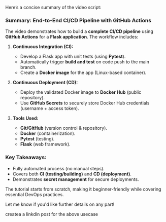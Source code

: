 Here’s a concise summary of the video script:

### **Summary: End-to-End CI/CD Pipeline with GitHub Actions**  
The video demonstrates how to build a **complete CI/CD pipeline** using **GitHub Actions** for a **Flask application**. The workflow includes:  

1. **Continuous Integration (CI):**  
   - Develop a Flask app with unit tests (using **Pytest**).  
   - Automatically trigger **build and test** on code push to the main branch.  
   - Create a **Docker image** for the app (Linux-based container).  

2. **Continuous Deployment (CD):**  
   - Deploy the validated Docker image to **Docker Hub** (public repository).  
   - Use **GitHub Secrets** to securely store Docker Hub credentials (username + access token).  

3. **Tools Used:**  
   - **Git/GitHub** (version control & repository).  
   - **Docker** (containerization).  
   - **Pytest** (testing).  
   - **Flask** (web framework).  

### **Key Takeaways:**  
- Fully automated process (no manual steps).  
- Covers both **CI (testing/building)** and **CD (deployment)**.  
- Demonstrates **secret management** for secure deployments.  

The tutorial starts from scratch, making it beginner-friendly while covering essential DevOps practices.  

Let me know if you'd like further details on any part!

createa a linkdin post for the above usecase